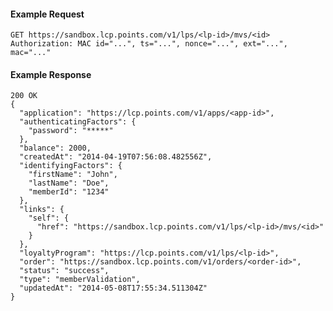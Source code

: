 #### Example Request

    GET https://sandbox.lcp.points.com/v1/lps/<lp-id>/mvs/<id>
    Authorization: MAC id="...", ts="...", nonce="...", ext="...", mac="..."

#### Example Response

    200 OK
    {
      "application": "https://lcp.points.com/v1/apps/<app-id>",
      "authenticatingFactors": {
        "password": "*****"
      },
      "balance": 2000,
      "createdAt": "2014-04-19T07:56:08.482556Z",
      "identifyingFactors": {
        "firstName": "John",
        "lastName": "Doe",
        "memberId": "1234"
      },
      "links": {
        "self": {
          "href": "https://sandbox.lcp.points.com/v1/lps/<lp-id>/mvs/<id>"
        }
      },
      "loyaltyProgram": "https://lcp.points.com/v1/lps/<lp-id>",
      "order": "https://sandbox.lcp.points.com/v1/orders/<order-id>",
      "status": "success",
      "type": "memberValidation",
      "updatedAt": "2014-05-08T17:55:34.511304Z"
    }
